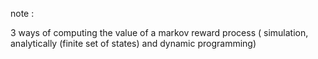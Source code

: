 note : 

3 ways of computing the value of a markov reward process ( simulation, analytically (finite set of states) and dynamic programming)
